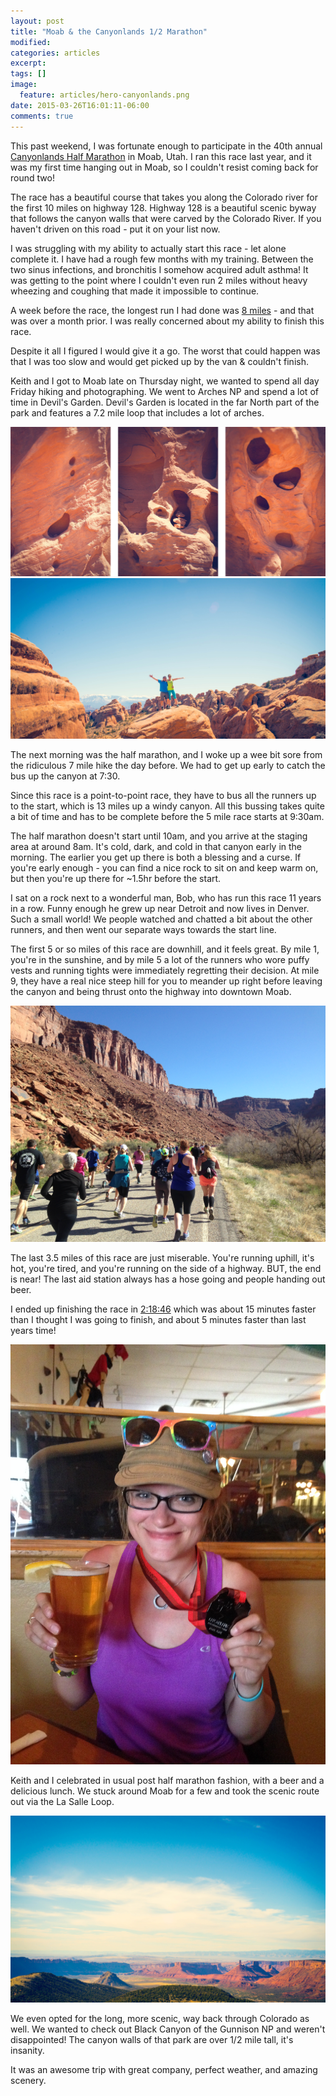 ```yaml
---
layout: post
title: "Moab & the Canyonlands 1/2 Marathon"
modified:
categories: articles
excerpt:
tags: []
image:
  feature: articles/hero-canyonlands.png
date: 2015-03-26T16:01:11-06:00
comments: true
---
```

 
This past weekend, I was fortunate enough to participate in the 40th annual [Canyonlands Half Marathon](http://moabhalfmarathon.com/) in Moab, Utah. I ran this race last year, and it was my first time hanging out in Moab, so I couldn't resist coming back for round two! 

The race has a beautiful course that takes you along the Colorado river for the first 10 miles on highway 128.  Highway 128 is a beautiful scenic byway that follows the canyon walls that were carved by the Colorado River. If you haven't driven on this road - put it on your list now. 

I was struggling with my ability to actually start this race - let alone complete it. I have had a rough few months with my training. Between the two sinus infections, and bronchitis I somehow acquired adult asthma! It was getting to the point where I couldn't even run 2 miles without heavy wheezing and coughing that made it impossible to continue. 

A week before the race, the longest run I had done was [8 miles](https://www.strava.com/activities/246024274) - and that was over a month prior. I was really concerned about my ability to finish this race. 

Despite it all I figured I would give it a go. The worst that could happen was that I was too slow and would get picked up by the van & couldn't finish. 

Keith and I got to Moab late on Thursday night, we wanted to spend all day Friday hiking and photographing. We went to Arches NP and spend a lot of time in Devil's Garden. Devil's Garden is located in the far North part of the park and features a 7.2 mile loop that includes a lot of arches. 

![](/images/articles/moabtextures.jpg)
![](/images/articles/cojokeithmoab.jpg)

The next morning was the half marathon, and I woke up a wee bit sore from the ridiculous 7 mile hike the day before. We had to get up early to catch the bus up the canyon at 7:30. 

Since this race is a point-to-point race, they have to bus all the runners up to the start, which is 13 miles up a windy canyon. All this bussing takes quite a bit of time and has to be complete before the 5 mile race starts at 9:30am. 

The half marathon doesn't start until 10am, and you arrive at the staging area at around 8am. It's cold, dark, and cold in that canyon early in the morning. The earlier you get up there is both a blessing and a curse. If you're early enough - you can find a nice rock to sit on and keep warm on, but then you're up there for ~1.5hr before the start. 

I sat on a rock next to a wonderful man, Bob, who has run this race 11 years in a row. Funny enough he grew up near Detroit and now lives in Denver. Such a small world! We people watched and chatted a bit about the other runners, and then went our separate ways towards the start line. 

The first 5 or so miles of this race are downhill, and it feels great. By mile 1, you're in the sunshine, and by mile 5 a lot of the runners who wore puffy vests and running tights were immediately regretting their decision. At mile 9, they have a real nice steep hill for you to meander up right before leaving the canyon and being thrust onto the highway into downtown Moab. 

![](/images/articles/canyonlands1.jpg)

The last 3.5 miles of this race are just miserable. You're running uphill, it's hot, you're tired, and you're running on the side of a highway. BUT, the end is near! The last aid station always has a hose going and people handing out beer.

I ended up finishing the race in [2:18:46](https://www.strava.com/activities/272022189) which was about 15 minutes faster than I thought I was going to finish, and about 5 minutes faster than last years time! 

![](/images/articles/cojo-medal.jpg)

Keith and I celebrated in usual post half marathon fashion, with a beer and a delicious lunch. We stuck around Moab for a few and took the scenic route out via the La Salle Loop. 

![](/images/articles/lasal-loop.jpg)

We even opted for the long, more scenic, way back through Colorado as well. We wanted to check out Black Canyon of the Gunnison NP and weren't disappointed! The canyon walls of that park are over 1/2 mile tall, it's insanity. 



It was an awesome trip with great company, perfect weather, and amazing scenery. 


